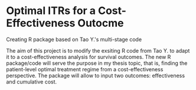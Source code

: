 # Optimal ITRs for a Cost-Effectiveness Outocme 
Creating R package based on Tao Y.'s multi-stage code

The aim of this project is to modify the exsiting R code from Tao Y. to adapt it to a cost-effectiveness analysis for survival outcomes.  The new R package/code will serve the purpose in my thesis topic, that is, finding the patient-level optimal treatment regime from a cost-effectiveness perspective. The package will allow to input two outcomes: effectiveness and cumulative cost. 
